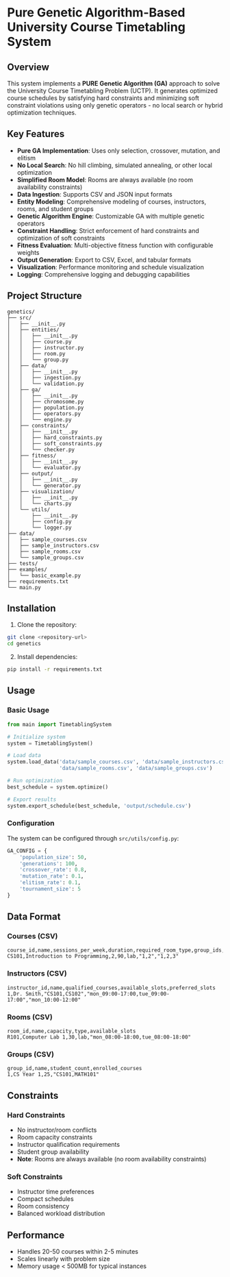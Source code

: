 # Pure Genetic Algorithm-Based University Course Timetabling System

## Overview

This system implements a **PURE Genetic Algorithm (GA)** approach to solve the University Course Timetabling Problem (UCTP). It generates optimized course schedules by satisfying hard constraints and minimizing soft constraint violations using only genetic operators - no local search or hybrid optimization techniques.

## Key Features

- **Pure GA Implementation**: Uses only selection, crossover, mutation, and elitism
- **No Local Search**: No hill climbing, simulated annealing, or other local optimization
- **Simplified Room Model**: Rooms are always available (no room availability constraints)
- **Data Ingestion**: Supports CSV and JSON input formats
- **Entity Modeling**: Comprehensive modeling of courses, instructors, rooms, and student groups
- **Genetic Algorithm Engine**: Customizable GA with multiple genetic operators
- **Constraint Handling**: Strict enforcement of hard constraints and optimization of soft constraints
- **Fitness Evaluation**: Multi-objective fitness function with configurable weights
- **Output Generation**: Export to CSV, Excel, and tabular formats
- **Visualization**: Performance monitoring and schedule visualization
- **Logging**: Comprehensive logging and debugging capabilities

## Project Structure

```
genetics/
├── src/
│   ├── __init__.py
│   ├── entities/
│   │   ├── __init__.py
│   │   ├── course.py
│   │   ├── instructor.py
│   │   ├── room.py
│   │   └── group.py
│   ├── data/
│   │   ├── __init__.py
│   │   ├── ingestion.py
│   │   └── validation.py
│   ├── ga/
│   │   ├── __init__.py
│   │   ├── chromosome.py
│   │   ├── population.py
│   │   ├── operators.py
│   │   └── engine.py
│   ├── constraints/
│   │   ├── __init__.py
│   │   ├── hard_constraints.py
│   │   ├── soft_constraints.py
│   │   └── checker.py
│   ├── fitness/
│   │   ├── __init__.py
│   │   └── evaluator.py
│   ├── output/
│   │   ├── __init__.py
│   │   └── generator.py
│   ├── visualization/
│   │   ├── __init__.py
│   │   └── charts.py
│   └── utils/
│       ├── __init__.py
│       ├── config.py
│       └── logger.py
├── data/
│   ├── sample_courses.csv
│   ├── sample_instructors.csv
│   ├── sample_rooms.csv
│   └── sample_groups.csv
├── tests/
├── examples/
│   └── basic_example.py
├── requirements.txt
└── main.py
```

## Installation

1. Clone the repository:

```bash
git clone <repository-url>
cd genetics
```

2. Install dependencies:

```bash
pip install -r requirements.txt
```

## Usage

### Basic Usage

```python
from main import TimetablingSystem

# Initialize system
system = TimetablingSystem()

# Load data
system.load_data('data/sample_courses.csv', 'data/sample_instructors.csv',
                 'data/sample_rooms.csv', 'data/sample_groups.csv')

# Run optimization
best_schedule = system.optimize()

# Export results
system.export_schedule(best_schedule, 'output/schedule.csv')
```

### Configuration

The system can be configured through `src/utils/config.py`:

```python
GA_CONFIG = {
    'population_size': 50,
    'generations': 100,
    'crossover_rate': 0.8,
    'mutation_rate': 0.1,
    'elitism_rate': 0.1,
    'tournament_size': 5
}
```

## Data Format

### Courses (CSV)

```csv
course_id,name,sessions_per_week,duration,required_room_type,group_ids,qualified_instructor_ids
CS101,Introduction to Programming,2,90,lab,"1,2","1,2,3"
```

### Instructors (CSV)

```csv
instructor_id,name,qualified_courses,available_slots,preferred_slots
1,Dr. Smith,"CS101,CS102","mon_09:00-17:00,tue_09:00-17:00","mon_10:00-12:00"
```

### Rooms (CSV)

```csv
room_id,name,capacity,type,available_slots
R101,Computer Lab 1,30,lab,"mon_08:00-18:00,tue_08:00-18:00"
```

### Groups (CSV)

```csv
group_id,name,student_count,enrolled_courses
1,CS Year 1,25,"CS101,MATH101"
```

## Constraints

### Hard Constraints

- No instructor/room conflicts
- Room capacity constraints  
- Instructor qualification requirements
- Student group availability
- **Note**: Rooms are always available (no room availability constraints)

### Soft Constraints

- Instructor time preferences
- Compact schedules
- Room consistency
- Balanced workload distribution

## Performance

- Handles 20-50 courses within 2-5 minutes
- Scales linearly with problem size
- Memory usage < 500MB for typical instances
